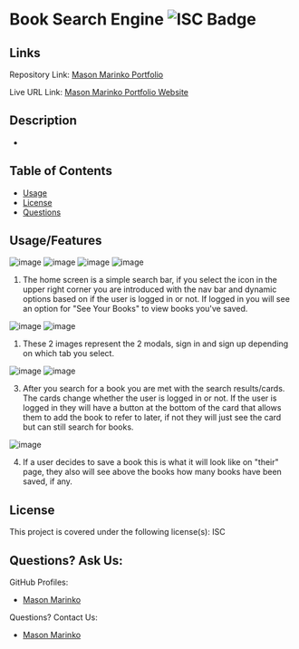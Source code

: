 # Book Search Engine ![ISC Badge](https://img.shields.io/badge/License-ISC-brightgreen)

## Links

Repository Link: [Mason Marinko Portfolio](https://github.com/MasonMarinko/book-search-engine/)

Live URL Link: [Mason Marinko Portfolio Website]()

## Description

- 

## Table of Contents
* [Usage](#usage)
* [License](#license)
* [Questions](#questions)


## Usage/Features

![image](./assets/readme-images/home-nav.png)
![image](./assets/readme-images/home-nav-arrow.jpg)
![image](./assets/readme-images/home-nonav.png)
![image](./assets/readme-images/navbar-logged-in.png)

1) The home screen is a simple search bar, if you select the icon in the upper right corner you are introduced with the nav bar and dynamic options based on if the user is logged in or not. If logged in you will see an option for "See Your Books" to view books you've saved.

![image](./assets/readme-images/login.png)
![image](./assets/readme-images/signup.png)

1) These 2 images represent the 2 modals, sign in and sign up depending on which tab you select.

![image](./assets/readme-images/books-not-logged-in.png)
![image](./assets/readme-images/books-logged-in.png)


3) After you search for a book you are met with the search results/cards. The cards change whether the user is logged in or not. If the user is logged in they will have a button at the bottom of the card that allows them to add the book to refer to later, if not they will just see the card but can still search for books.

![image](./assets/readme-images/books-page.png)

4) If a user decides to save a book this is what it will look like on "their" page, they also will see above the books how many books have been saved, if any.


## License
This project is covered under the following license(s):
ISC

## Questions? Ask Us:

GitHub Profiles:

- [Mason Marinko](https://github.com/masonmarinko)


Questions? Contact Us:
- [Mason Marinko](<Mason.P.Marinko@gmail.com>)